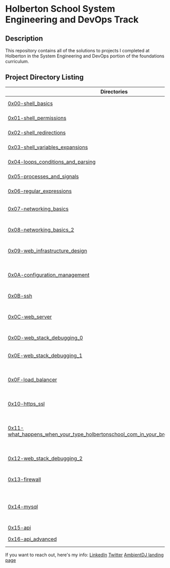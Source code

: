 # Holberton School System Engineering and DevOps Track

## Description
This repository contains all of the solutions to projects I completed at Holberton in the System Engineering and DevOps portion of the foundations curriculum.

## Project Directory Listing
Directories | Description
----------- | -----------
[0x00-shell_basics](./0x00-shell_basics) | Introduction to Bash
[0x01-shell_permissions](./0x01-shell_permissions) | Shell permissions
[0x02-shell_redirections](./0x02-shell_redirections) | Shell redirections
[0x03-shell_variables_expansions](./0x03-shell_variables_expansion) | Variable expansions
[0x04-loops_conditions_and_parsing](./0x04-loops_conditions_and_parsing) | Bash scripting
[0x05-processes_and_signals](./0x05-processes_and_signals) | Processes and signals
[0x06-regular_expressions](./0x06-regular_expressions) | Regular Expressions
[0x07-networking_basics](./0x07-networking_basics) | Introduction to networking
[0x08-networking_basics_2](./0x08-networking_basics_2) | More networking tasks
[0x09-web_infrastructure_design](./0x09-web_infrastructure_design) | Diagrams illustrating a LAMP stack
[0x0A-configuration_management](./0x0A-configuration_management) | Using Puppet for configuration management
[0x0B-ssh](./0x0B-ssh) | SSH management
[0x0C-web_server](./0x0C-web_server) | Web servers and Nginx configuration files
[0x0D-web_stack_debugging_0](./0x0D-web_stack_debugging_0) | Web stack debugging
[0x0E-web_stack_debugging_1](./0x0E-web_stack_debugging_1) | More web stack debugging
[0x0F-load_balancer](./0x0F-load_balancer) | Load-balancing with HAProxy
[0x10-https_ssl](./0x10-https_ssl) | Introduction to HTTPS and SSL
[0x11-what_happens_when_your_type_holbertonschool_com_in_your_browser_and_press_enter](./0x11-what_happens_when_your_type_holbertonschool_com_in_your_browser_and_press_enter) | Blog post explaining how the internet works
[0x12-web_stack_debugging_2](./0x12-web_stack_debugging_2) | Advanced web stack debugging
[0x13-firewall](./0x13-firewall) | Introduction to firewalls using ufw
[0x14-mysql](./0x14-mysql) | Setting up a Primary-Replica MySQL cluster
[0x15-api](./0x15-api) | API queries
[0x16-api_advanced](./0x16-api_advanced) | More API queries

If you want to reach out, here's my info:
[LinkedIn](https://www.linkedin.com/in/rory-fahy-65743885/)
[Twitter](https://twitter.com/Rory_Chillmore)
[AmbientDJ landing page](https://kylelitscher.wixsite.com/ambientdj)
